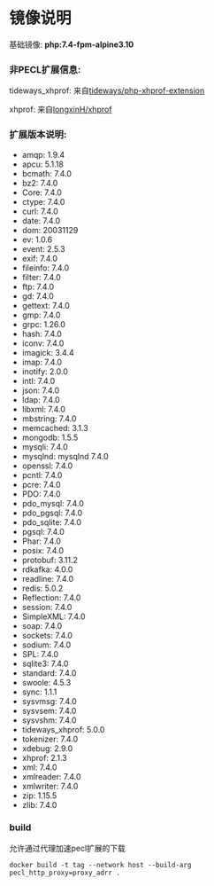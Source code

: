  # 镜像说明
基础镜像: **php:7.4-fpm-alpine3.10**

### 非PECL扩展信息:
tideways_xhprof: 来自[tideways/php-xhprof-extension](https://github.com/tideways/php-xhprof-extension)

xhprof: 来自[longxinH/xhprof](https://github.com/longxinH/xhprof)

### 扩展版本说明:
* amqp: 1.9.4
* apcu: 5.1.18
* bcmath: 7.4.0
* bz2: 7.4.0
* Core: 7.4.0
* ctype: 7.4.0
* curl: 7.4.0
* date: 7.4.0
* dom: 20031129
* ev: 1.0.6
* event: 2.5.3
* exif: 7.4.0
* fileinfo: 7.4.0
* filter: 7.4.0
* ftp: 7.4.0
* gd: 7.4.0
* gettext: 7.4.0
* gmp: 7.4.0
* grpc: 1.26.0
* hash: 7.4.0
* iconv: 7.4.0
* imagick: 3.4.4
* imap: 7.4.0
* inotify: 2.0.0
* intl: 7.4.0
* json: 7.4.0
* ldap: 7.4.0
* libxml: 7.4.0
* mbstring: 7.4.0
* memcached: 3.1.3
* mongodb: 1.5.5
* mysqli: 7.4.0
* mysqlnd: mysqlnd 7.4.0
* openssl: 7.4.0
* pcntl: 7.4.0
* pcre: 7.4.0
* PDO: 7.4.0
* pdo_mysql: 7.4.0
* pdo_pgsql: 7.4.0
* pdo_sqlite: 7.4.0
* pgsql: 7.4.0
* Phar: 7.4.0
* posix: 7.4.0
* protobuf: 3.11.2
* rdkafka: 4.0.0
* readline: 7.4.0
* redis: 5.0.2
* Reflection: 7.4.0
* session: 7.4.0
* SimpleXML: 7.4.0
* soap: 7.4.0
* sockets: 7.4.0
* sodium: 7.4.0
* SPL: 7.4.0
* sqlite3: 7.4.0
* standard: 7.4.0
* swoole: 4.5.3
* sync: 1.1.1
* sysvmsg: 7.4.0
* sysvsem: 7.4.0
* sysvshm: 7.4.0
* tideways_xhprof: 5.0.0
* tokenizer: 7.4.0
* xdebug: 2.9.0
* xhprof: 2.1.3
* xml: 7.4.0
* xmlreader: 7.4.0
* xmlwriter: 7.4.0
* zip: 1.15.5
* zlib: 7.4.0

### build
允许通过代理加速pecl扩展的下载

```shell
docker build -t tag --network host --build-arg pecl_http_proxy=proxy_adrr .
```